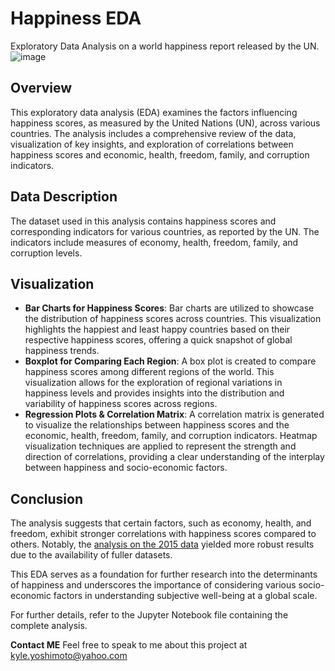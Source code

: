 # Happiness EDA
 Exploratory Data Analysis on a world happiness report released by the UN.
![image](https://github.com/kyleyoshimoto/Happiness-EDA/assets/107731465/916293c0-ebc4-435d-85c2-7505f95b3b8c)

## Overview
 This exploratory data analysis (EDA) examines the factors influencing happiness scores, as measured by the United Nations (UN), across various countries. The analysis includes a comprehensive review of the data, visualization of key insights, and exploration of correlations between happiness scores and economic, health, freedom, family, and corruption indicators.

## Data Description
 The dataset used in this analysis contains happiness scores and corresponding indicators for various countries, as reported by the UN. The indicators include measures of economy, health, freedom, family, and corruption levels.

 ## Visualization
 - **Bar Charts for Happiness Scores**: Bar charts are utilized to showcase the distribution of happiness scores across countries. This visualization highlights the happiest and least happy countries based on their respective happiness scores, offering a quick snapshot of global happiness trends.
 -  **Boxplot for Comparing Each Region**: A box plot is created to compare happiness scores among different regions of the world. This visualization allows for the exploration of regional variations in happiness levels and provides insights into the distribution and variability of happiness scores across regions.
 - **Regression Plots & Correlation Matrix**: A correlation matrix is generated to visualize the relationships between happiness scores and the economic, health, freedom, family, and corruption indicators. Heatmap visualization techniques are applied to represent the strength and direction of correlations, providing a clear understanding of the interplay between happiness and socio-economic factors.

## Conclusion
The analysis suggests that certain factors, such as economy, health, and freedom, exhibit stronger correlations with happiness scores compared to others. Notably, the [analysis on the 2015 data](./Happiness2015-EDA.ipynb) yielded more robust results due to the availability of fuller datasets.

This EDA serves as a foundation for further research into the determinants of happiness and underscores the importance of considering various socio-economic factors in understanding subjective well-being at a global scale.

For further details, refer to the Jupyter Notebook file containing the complete analysis.

**Contact ME**
Feel free to speak to me about this project at kyle.yoshimoto@yahoo.com
